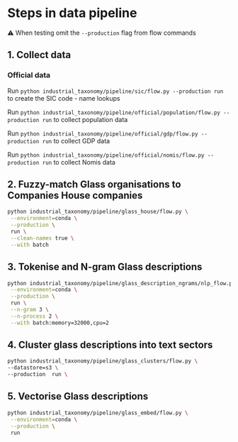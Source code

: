 # Steps in data pipeline

:warning: When testing omit the `--production` flag from flow commands

## 1. Collect data

### Official data

Run `python industrial_taxonomy/pipeline/sic/flow.py --production run` to create the SIC code - name lookups

Run `python industrial_taxonomy/pipeline/official/population/flow.py --production run` to collect population data

Run `python industrial_taxonomy/pipeline/official/gdp/flow.py --production run` to collect GDP data

Run `python industrial_taxonomy/pipeline/official/nomis/flow.py --production run` to collect Nomis data

## 2. Fuzzy-match Glass organisations to Companies House companies

```bash
python industrial_taxonomy/pipeline/glass_house/flow.py \
 --environment=conda \
 --production \
 run \
 --clean-names true \
 --with batch
```

## 3. Tokenise and N-gram Glass descriptions

```bash
python industrial_taxonomy/pipeline/glass_description_ngrams/nlp_flow.py \
 --environment=conda \
 --production \
 run \
 --n-gram 3 \
 --n-process 2 \
 --with batch:memory=32000,cpu=2
```

## 4. Cluster glass descriptions into text sectors

```bash
python industrial_taxonomy/pipeline/glass_clusters/flow.py \
--datastore=s3 \
--production  run \
```

## 5. Vectorise Glass descriptions

```bash
python industrial_taxonomy/pipeline/glass_embed/flow.py \
 --environment=conda \
 --production \
 run
```
